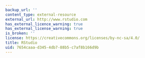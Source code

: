 ```yaml
---
backup_url: ''
content_type: external-resource
external_url: http://www.rstudio.com
has_external_licence_warning: true
has_external_license_warning: true
is_broken: ''
license: https://creativecommons.org/licenses/by-nc-sa/4.0/
title: RStudio
uid: 7654caaa-d345-4db7-88b5-c7af8b166d9b
---
```

